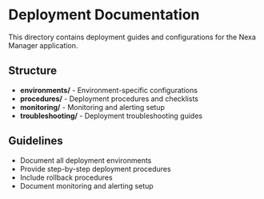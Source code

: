 # Deployment Documentation

This directory contains deployment guides and configurations for the Nexa Manager application.

## Structure

- **environments/** - Environment-specific configurations
- **procedures/** - Deployment procedures and checklists
- **monitoring/** - Monitoring and alerting setup
- **troubleshooting/** - Deployment troubleshooting guides

## Guidelines

- Document all deployment environments
- Provide step-by-step deployment procedures
- Include rollback procedures
- Document monitoring and alerting setup